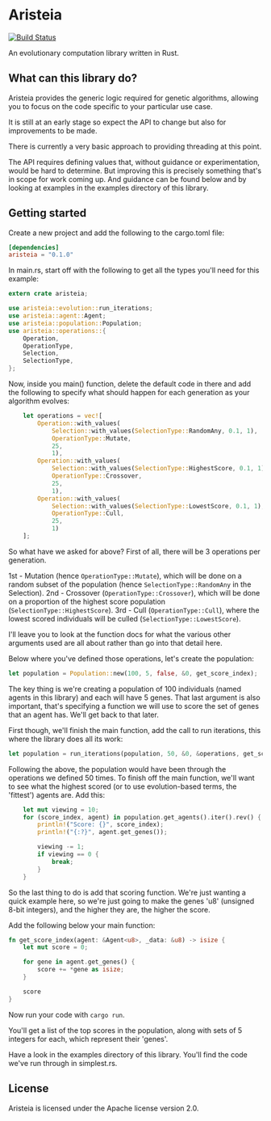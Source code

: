 # Aristeia

[![Build Status](https://travis-ci.org/brendancox/aristeia.svg?branch=master)](https://travis-ci.org/brendancox/aristeia) 

An evolutionary computation library written in Rust.

## What can this library do?

Aristeia provides the generic logic required for genetic algorithms, allowing you to focus on the code specific to your particular use case.

It is still at an early stage so expect the API to change but also for improvements to be made.

There is currently a very basic approach to providing threading at this point. 

The API requires defining values that, without guidance or experimentation, would be hard to determine. But improving this is precisely something that's in scope for work coming up. And guidance can be found below and by looking at examples in the examples directory of this library.

## Getting started

Create a new project and add the following to the cargo.toml file:

```toml
[dependencies]
aristeia = "0.1.0"
```

In main.rs, start off with the following to get all the types you'll need for this example:

```rust
extern crate aristeia;

use aristeia::evolution::run_iterations;
use aristeia::agent::Agent;
use aristeia::population::Population;
use aristeia::operations::{
    Operation,
    OperationType,
    Selection,
    SelectionType,
};
```

Now, inside you main() function, delete the default code in there and add the following to specify what should happen for each
generation as your algorithm evolves:

```rust
    let operations = vec![
        Operation::with_values(
            Selection::with_values(SelectionType::RandomAny, 0.1, 1),
            OperationType::Mutate,
            25,
            1),
        Operation::with_values(
            Selection::with_values(SelectionType::HighestScore, 0.1, 1),
            OperationType::Crossover,
            25,
            1),
        Operation::with_values(
            Selection::with_values(SelectionType::LowestScore, 0.1, 1),
            OperationType::Cull,
            25,
            1)
    ];
```

So what have we asked for above? First of all, there will be 3 operations per generation. 

1st - Mutation (hence ```OperationType::Mutate```), which will be done on a random subset of the population (hence ```SelectionType::RandomAny``` in the Selection). 
2nd - Crossover (```OperationType::Crossover```), which will be done on a proportion of the highest score population (```SelectionType::HighestScore```).
3rd - Cull (```OperationType::Cull```), where the lowest scored individuals will be culled (```SelectionType::LowestScore```).

I'll leave you to look at the function docs for what the various other arguments used are all about rather than go into that detail here.

Below where you've defined those operations, let's create the population:

```rust
let population = Population::new(100, 5, false, &0, get_score_index);
```

The key thing is we're creating a population of 100 individuals (named agents in this library) and each will have 5 genes. That last argument is also important, that's specifying a function we will use to score the set of genes that an agent has. We'll get back to that later.

First though, we'll finish the main function, add the call to run iterations, this where the library does all its work:

```rust
let population = run_iterations(population, 50, &0, &operations, get_score_index);
```

Following the above, the population would have been through the operations we defined 50 times. To finish off the main function, we'll want to see what the highest scored (or to use evolution-based terms, the 'fittest') agents are. Add this:

```rust
    let mut viewing = 10;
    for (score_index, agent) in population.get_agents().iter().rev() {
        println!("Score: {}", score_index);
        println!("{:?}", agent.get_genes());

        viewing -= 1;
        if viewing == 0 {
            break;
        }
    }
```

So the last thing to do is add that scoring function. We're just wanting a quick example here, so we're just going to make the genes 'u8' (unsigned 8-bit integers), and the higher they are, the higher the score.

Add the following below your main function:

```rust
fn get_score_index(agent: &Agent<u8>, _data: &u8) -> isize {
    let mut score = 0;

    for gene in agent.get_genes() {
        score += *gene as isize;
    }

    score
}
```

Now run your code with ```cargo run```.

You'll get a list of the top scores in the population, along with sets of 5 integers for each, which represent their 'genes'.

Have a look in the examples directory of this library. You'll find the code we've run through in simplest.rs.

## License

Aristeia is licensed under the Apache license version 2.0.

